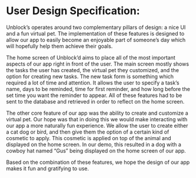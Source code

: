 # User Design Specification:

Unblock’s operates around two complementary pillars of design: a nice UI and a fun virtual pet. The implementation of these features is designed to allow our app to easily become an enjoyable part of someone’s day which will hopefully help them achieve their goals.

The home screen of Unblock’d aims to place all of the most important aspects of our app right in front of the user. The main screen mostly shows the tasks the user has created, the virtual pet they customized, and the option for creating new tasks. The new task form is something which required a lot of time and attention. It allows the user to specify a task’s name, days to be reminded, time for first reminder, and how long before the set time you want the reminder to appear. All of these features had to be sent to the database and retrieved in order to reflect on the home screen.

The other core feature of our app was the ability to create and customize a virtual pet. Our hope was that in doing this we would make interacting with our app a more naturally fun experience. We allow the user to create either a cat dog or bird, and then give them the option of a certain kind of cosmetic to apply. This cosmetic is applied on top of the animal and displayed on the home screen. In our demo, this resulted in a dog with a cowboy hat named “Gus” being displayed on the home screen of our app. 

Based on the combination of these features, we hope the design of our app makes it fun and gratifying to use.
